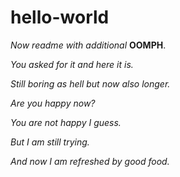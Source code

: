 # hello-world
*Now readme with additional* **OOMPH**.

*You asked for it and here it is.*

*Still boring as hell but now also longer.*

*Are you happy now?*

*You are not happy I guess.*

*But I am still trying.*

*And now I am refreshed by good food.*
